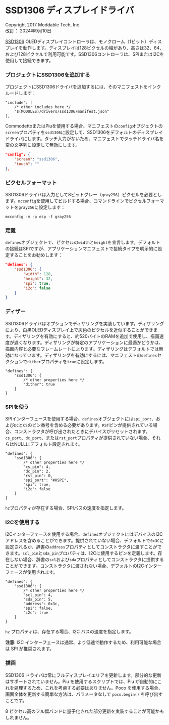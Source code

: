 # SSD1306 ディスプレイドライバ
Copyright 2017 Moddable Tech, Inc.<BR>
改訂： 2024年9月10日

[SSD1306](https://cdn-shop.adafruit.com/datasheets/SSD1306.pdf) OLEDディスプレイコントローラは、モノクローム（1ビット）ディスプレイを動作します。ディスプレイは128ピクセルの幅があり、高さは32、64、および128ピクセルで利用可能です。SSD1306コントローラは、SPIまたはI2Cを使用して接続できます。

### プロジェクトにSSD1306を追加する
プロジェクトにSSD1306ドライバを追加するには、そのマニフェストをインクルードします：

```jsonc
"include": [
	/* other includes here */
	"$(MODULES)/drivers/ssd1306/manifest.json"
],
```

CommodettoまたはPiuを使用する場合、マニフェストの`config`オブジェクトの`screen`プロパティを`ssd1306`に設定して、SSD1306をデフォルトのディスプレイドライバにします。タッチ入力がないため、マニフェストでタッチドライバ名を空の文字列に設定して無効にします。

```json
"config": {
	"screen": "ssd1306",
	"touch": ""
},
```

### ピクセルフォーマット
SSD1306ドライバは入力として8ビットグレー（`gray256`）ピクセルを必要とします。`mcconfig`を使用してビルドする場合、コマンドラインでピクセルフォーマットを`gray256`に設定します：

	mcconfig -m -p esp -f gray256

### 定義
`defines`オブジェクトで、ピクセルの`width`と`height`を宣言します。デフォルトの接続はSPIですが、アプリケーションマニフェストで接続タイプを明示的に設定することをお勧めします：

```json
"defines": {
	"ssd1306": {
		"width": 128,
		"height": 32,
		"spi": true,
		"i2c": false
	}
}
```

### ディザー
SSD1306ドライバはオプションでディザリングを実装しています。ディザリングにより、白黒OLEDディスプレイ上で灰色のピクセルを近似することができます。ディザリングを有効にすると、約520バイトのRAMを追加で使用し、描画速度が遅くなります。ディザリングが特定のアプリケーションに最適かどうかは、描画内容と必要なフレームレートによります。ディザリングはデフォルトでは無効になっています。ディザリングを有効にするには、マニフェストの`defines`セクションで`dither`プロパティを`true`に設定します。

```jsonc
"defines": {
	"ssd1306": {
		/* other properties here */
		"dither": true
	}
}
```

### SPIを使う
SPIインターフェースを使用する場合、`defines`オブジェクトには`spi_port`、および`DC`と`CS`のピン番号を含める必要があります。`RST`ピンが提供されている場合、コンストラクタが呼び出されたときにデバイスがリセットされます。`cs_port`、`dc_port`、または`rst_port`プロパティが提供されていない場合、それらはNULLにデフォルト設定されます。

```jsonc
"defines": {
	"ssd1306": {
		/* other properties here */
		"cs_pin": 4,
		"dc_pin": 2,
		"rst_pin": 0,
		"spi_port": "#HSPI",
		"spi": true,
		"i2c": false
	}
}
```

`hz`プロパティが存在する場合、SPIバスの速度を指定します。

### I2Cを使用する
I2Cインターフェースを使用する場合、`defines`オブジェクトにはデバイスのI2Cアドレスを含めることができます。提供されていない場合、デフォルトで`0x3C`に設定されるか、辞書の`address`プロパティとしてコンストラクタに渡すことができます。`scl_pin`と`sda_pin`プロパティは、I2Cに使用するピンを定義します。存在しない場合、辞書の`scl`および`sda`プロパティとしてコンストラクタに提供することができます。コンストラクタに渡されない場合、デフォルトのI2Cインターフェースが使用されます。

```jsonc
"defines": {
	"ssd1306": {
		/* other properties here */
		"scl_pin": 4,
		"sda_pin": 5,
		"address": 0x3c,
		"spi": false,
		"i2c": true
	}
}
```

`hz` プロパティは、存在する場合、I2C バスの速度を指定します。

**注意**: I2C インターフェースは通常、より低速で動作するため、利用可能な場合は SPI が推奨されます。

### 描画
SSD1306 ドライバは常にフルディスプレイエリアを更新します。部分的な更新はサポートされていません。Piu を使用するスクリプトでは、Piu が自動的にこれを処理するため、これを考慮する必要はありません。Poco を使用する場合、画面全体を更新する簡単な方法は、パラメータなしで `poco.begin()` を呼び出すことです。

8 ピクセル高のフル幅バンドに量子化された部分更新を実装することが可能かもしれません。

